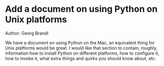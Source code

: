 # Add a document on using Python on Unix platforms #

Author: Georg Brandl

We have a document on using Python on the Mac, an equivalent thing for Unix platforms
would be great. I would like that section to contain, roughly,
information how to install Python on different platforms, how to
configure it, how to invoke it, what extra things and quirks you
should know about, etc.